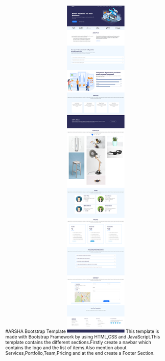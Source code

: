 #ARSHA Bootstrap Template
![Myimage](images/web.png)
This template is made with Bootstrap Framework by using HTML,CSS and JavaScript.This template contains the different sections.Firstly create a navbar which contains the logo and the list of items.Also mention about Services,Portfolio,Team,Pricing and at the end create a Footer Section.
